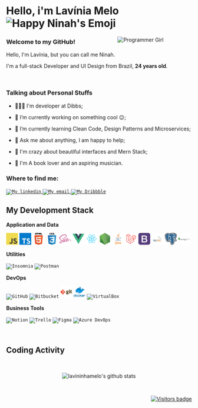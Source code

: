 # Hello, i'm Lavínia Melo <img width="30" src="https://emojis.slackmojis.com/emojis/images/1536351075/4594/blob-wave.gif?1536351075" alt="Happy Ninah's Emoji" />

<img align="right" width="40%" src="https://i.imgur.com/FRWuCM9.png" alt="Programmer Girl" />

### Welcome to my GitHub!
<p>
Hello, I'm Lavínia, but you can call me Ninah. 

I'm a full-stack Developer and UI Design from Brazil, **24 years old**.

<br/>

### Talking about Personal Stuffs

- 👩🏻‍💻 I'm developer at Dibbs;

- :muscle: I’m currently working on something cool :wink:;

- 🌱 I’m currently learning Clean Code, Design Patterns and Microservices; 

- 💬 Ask me about anything, I am happy to help;

- :sparkling_heart: I'm crazy about beautiful interfaces and Mern Stack;

- 📕 I'm A book lover and an aspiring musician.

### Where to find me:

<a href="https://www.linkedin.com/in/laviniamelo/">
  <code><img alt="My linkedin" width="28" src="https://img.icons8.com/color/48/000000/linkedin.png" /></code>
</a>

<a href="mailto:lavininhamelo@hotmail.com">
  <code><img alt="My email" width="32" src="https://img.icons8.com/color/48/000000/new-post.png" /></code>
</a>

<a href="https://dribbble.com/laviniamelo">
  <code><img alt="My Dribbble" width="32" src="https://img.icons8.com/color-glass/50/000000/dribbble.png" /></code>
</a>



<br/>

## My Development Stack

**Application and Data**

<code><img height="32" src="https://raw.githubusercontent.com/github/explore/80688e429a7d4ef2fca1e82350fe8e3517d3494d/topics/javascript/javascript.png" alt="Javascript"/></code>
<code><img height="32" src="https://raw.githubusercontent.com/github/explore/80688e429a7d4ef2fca1e82350fe8e3517d3494d/topics/typescript/typescript.png" alt="Typescript"/></code>
<code><img height="32" src="https://raw.githubusercontent.com/github/explore/80688e429a7d4ef2fca1e82350fe8e3517d3494d/topics/html/html.png" alt="HTML5"/></code>
<code><img height="32" src="https://raw.githubusercontent.com/github/explore/80688e429a7d4ef2fca1e82350fe8e3517d3494d/topics/css/css.png" alt="CSS"/></code>
<code><img height="32" src="https://raw.githubusercontent.com/github/explore/80688e429a7d4ef2fca1e82350fe8e3517d3494d/topics/sass/sass.png" alt="SASS"/></code>
<code><img height="32" src="https://raw.githubusercontent.com/github/explore/80688e429a7d4ef2fca1e82350fe8e3517d3494d/topics/vue/vue.png" alt="Vue"></code>
<code><img height="32" src="https://raw.githubusercontent.com/github/explore/80688e429a7d4ef2fca1e82350fe8e3517d3494d/topics/react/react.png" alt="React"/></code>
<code><img height="32" src="https://raw.githubusercontent.com/github/explore/80688e429a7d4ef2fca1e82350fe8e3517d3494d/topics/nodejs/nodejs.png" alt="Nodejs"/></code>
<code><img height="32" src="https://raw.githubusercontent.com/github/explore/80688e429a7d4ef2fca1e82350fe8e3517d3494d/topics/java/java.png" alt="JAVA"></code>
<code><img height="32" src="https://raw.githubusercontent.com/github/explore/80688e429a7d4ef2fca1e82350fe8e3517d3494d/topics/laravel/laravel.png" alt="Laravel"></code>
<code><img height="32" src="https://raw.githubusercontent.com/github/explore/80688e429a7d4ef2fca1e82350fe8e3517d3494d/topics/bootstrap/bootstrap.png" alt="Bootstrap"/></code>
<code><img height="32" src="https://raw.githubusercontent.com/github/explore/80688e429a7d4ef2fca1e82350fe8e3517d3494d/topics/mysql/mysql.png" alt="MySQL"/></code>
<code><img height="32" src="https://raw.githubusercontent.com/github/explore/80688e429a7d4ef2fca1e82350fe8e3517d3494d/topics/postgresql/postgresql.png" alt="PostegreSQL"/></code>
<code><img height="32" src="https://raw.githubusercontent.com/github/explore/80688e429a7d4ef2fca1e82350fe8e3517d3494d/topics/mongodb/mongodb.png" alt="MongoDB"/></code>

**Utilities**

<code><img height="32" src="https://dashboard.snapcraft.io/site_media/appmedia/2018/04/twitter-card-icon.png" alt="Insomnia"/></code>
<code><img height="32" src="https://user-images.githubusercontent.com/2676579/34940598-17cc20f0-f9be-11e7-8c6d-f0190d502d64.png" alt="Postman"/></code>

**DevOps**

<code><img height="32" src="https://cdn3.iconfinder.com/data/icons/inficons/512/github.png" alt="GitHub"/></code>
<code><img height="32" src="https://cdn4.iconfinder.com/data/icons/logos-and-brands/512/44_Bitbucket_logo_logos-512.png" alt="Bitbucket"/></code>
<code><img height="32" src="https://raw.githubusercontent.com/github/explore/80688e429a7d4ef2fca1e82350fe8e3517d3494d/topics/git/git.png" alt="Git"/></code>
<code><img height="32" src="https://raw.githubusercontent.com/github/explore/80688e429a7d4ef2fca1e82350fe8e3517d3494d/topics/docker/docker.png" alt="Docker"/></code>
<code><img height="32" src="https://img.utdstc.com/icon/c2f/773/c2f7733df6524599afea694769062bc12d389fb4178f8be7b644c5e802fbbc17:200" alt="VirtualBox"/></code>

**Business Tools**

<code><img height="32" src="https://cdn.iconscout.com/icon/free/png-512/notion-1693557-1442598.png" alt="Notion"/></code>
<code><img height="32" src="https://cdn.iconscout.com/icon/free/png-512/trello-6-569395.png" alt="Trello"/></code>
<code><img height="32" src="https://cdn.iconscout.com/icon/free/png-512/figma-1693589-1442630.png" alt="Figma"/></code>
<code><img height="32" src="https://miro.medium.com/max/400/0*bcE2zNU6QyrVr2kd.png" alt="Azure DevOps"/></code>


<br/>



## Coding Activity

<br/>

<p align="center">
  <img src="https://github-readme-stats.vercel.app/api?username=lavininhamelo&show_icons=true&theme=dracula" alt="lavininhamelo's github stats" />
</p>

<br/>

<p align="right">
  <a href="https://badges.pufler.dev">
      <img src="https://badges.pufler.dev/visits/lavininhamelo/lavininhamelo" alt="Visitors badge" />
   </a>
</p>
